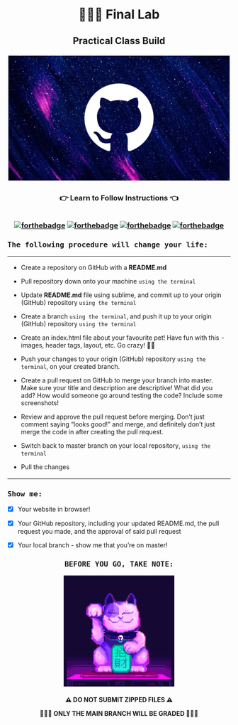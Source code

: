 <h1 align="center">👩🏻‍💻 Final Lab</h1>

<h2 align="center">Practical Class Build

<img src="img/github_galaxy.webp" alt="GitHub Galaxy" width="500"/> </h2>
  
<h3 align="center">👉 Learn to Follow Instructions 👈<br><br>
  
[![forthebadge](https://forthebadge.com/images/badges/contains-cat-gifs.svg)](https://forthebadge.com)
[![forthebadge](https://forthebadge.com/images/badges/built-with-grammas-recipe.svg)](https://forthebadge.com)
[![forthebadge](https://forthebadge.com/images/badges/powered-by-black-magic.svg)](https://forthebadge.com)
[![forthebadge](https://forthebadge.com/images/badges/uses-brains.svg)](https://forthebadge.com)
           
</h3>

### <samp>The following procedure will change your life:</samp>

<table><tr><td>
  
  - Create a repository on GitHub with a **README.md**

- Pull repository down onto your machine `using the terminal`

- Update **README.md** file using sublime, and commit up to your origin (GitHub) repository `using the terminal`

- Create a branch `using the terminal`, and push it up to your origin (GitHub) repository `using the terminal`

- Create an index.html file about your favourite pet! Have fun with this - images, header tags, layout, etc. Go crazy! 🐱‍💻

- Push your changes to your origin (GitHub) repository `using the terminal`, on your created branch.

- Create a pull request on GitHub to merge your branch into master. Make sure your title and description are descriptive! What did you add? How would someone go around testing the code? Include some screenshots!

- Review and approve the pull request before merging. Don’t just comment saying “looks good!” and merge, and definitely don’t just merge the code in after creating the pull request.

- Switch back to master branch on your local repository, `using the terminal`

- Pull the changes
  
  </td></tr></table>

### <samp>Show me:</samp>

- [x] Your website in browser!

- [x] Your GitHub repository, including your updated README.md, the pull request you made, and the approval of said pull request

- [x] Your local branch - show me that you’re on master!

<h3 align="center"><samp>BEFORE YOU GO, TAKE NOTE:
  
<img src="img/luckycat.webp" alt="GitHub Galaxy" width="250"/> </samp></h3>

<p align="center"><b>⚠️ DO NOT SUBMIT ZIPPED FILES ⚠️</b></p>

<p align="center"><b>👩🏻‍💻 ONLY THE MAIN BRANCH WILL BE GRADED 👩🏻‍💻</b></p>

